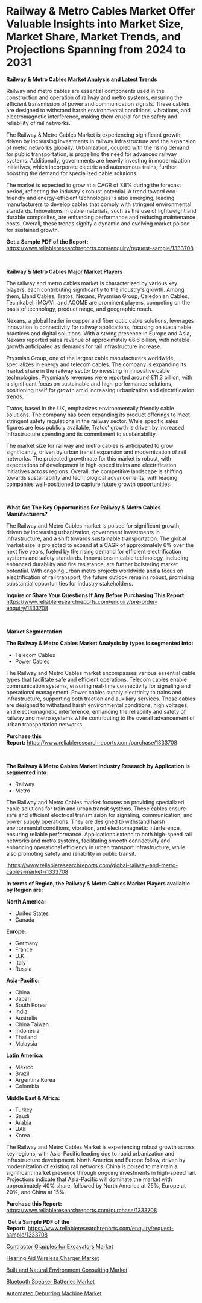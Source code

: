 <p><h1>Railway & Metro Cables Market Offer Valuable Insights into Market Size, Market Share, Market Trends, and Projections Spanning from 2024 to 2031</h1></p><p><strong>Railway & Metro Cables Market Analysis and Latest Trends</strong></p>
<p><p>Railway and metro cables are essential components used in the construction and operation of railway and metro systems, ensuring the efficient transmission of power and communication signals. These cables are designed to withstand harsh environmental conditions, vibrations, and electromagnetic interference, making them crucial for the safety and reliability of rail networks.</p><p>The Railway & Metro Cables Market is experiencing significant growth, driven by increasing investments in railway infrastructure and the expansion of metro networks globally. Urbanization, coupled with the rising demand for public transportation, is propelling the need for advanced railway systems. Additionally, governments are heavily investing in modernization initiatives, which incorporate electric and autonomous trains, further boosting the demand for specialized cable solutions.</p><p>The market is expected to grow at a CAGR of 7.8% during the forecast period, reflecting the industry's robust potential. A trend toward eco-friendly and energy-efficient technologies is also emerging, leading manufacturers to develop cables that comply with stringent environmental standards. Innovations in cable materials, such as the use of lightweight and durable composites, are enhancing performance and reducing maintenance costs. Overall, these trends signify a dynamic and evolving market poised for sustained growth.</p></p>
<p><strong>Get a Sample PDF of the Report:&nbsp;</strong> <a href="https://www.reliableresearchreports.com/enquiry/request-sample/1333708?utm_campaign=32&utm_medium=2&utm_source=Github&utm_content=ia&utm_term=16122024&utm_id=railway-metro-cables">https://www.reliableresearchreports.com/enquiry/request-sample/1333708</a></p>
<p>&nbsp;</p>
<p><strong>Railway & Metro Cables Major Market Players</strong></p>
<p><p>The railway and metro cables market is characterized by various key players, each contributing significantly to the industry's growth. Among them, Eland Cables, Tratos, Nexans, Prysmian Group, Caledonian Cables, Tecnikabel, IMCAVI, and ACOME are prominent players, competing on the basis of technology, product range, and geographic reach.</p><p>Nexans, a global leader in copper and fiber optic cable solutions, leverages innovation in connectivity for railway applications, focusing on sustainable practices and digital solutions. With a strong presence in Europe and Asia, Nexans reported sales revenue of approximately €6.6 billion, with notable growth anticipated as demands for rail infrastructure increase.</p><p>Prysmian Group, one of the largest cable manufacturers worldwide, specializes in energy and telecom cables. The company is expanding its market share in the railway sector by investing in innovative cable technologies. Prysmian's revenues were reported around €11.3 billion, with a significant focus on sustainable and high-performance solutions, positioning itself for growth amid increasing urbanization and electrification trends.</p><p>Tratos, based in the UK, emphasizes environmentally friendly cable solutions. The company has been expanding its product offerings to meet stringent safety regulations in the railway sector. While specific sales figures are less publicly available, Tratos' growth is driven by increased infrastructure spending and its commitment to sustainability.</p><p>The market size for railway and metro cables is anticipated to grow significantly, driven by urban transit expansion and modernization of rail networks. The projected growth rate for this market is robust, with expectations of development in high-speed trains and electrification initiatives across regions. Overall, the competitive landscape is shifting towards sustainability and technological advancements, with leading companies well-positioned to capture future growth opportunities.</p></p>
<p>&nbsp;</p>
<p><strong>What Are The Key Opportunities For Railway & Metro Cables Manufacturers?</strong></p>
<p><p>The Railway and Metro Cables market is poised for significant growth, driven by increasing urbanization, government investments in infrastructure, and a shift towards sustainable transportation. The global market size is projected to expand at a CAGR of approximately 6% over the next five years, fueled by the rising demand for efficient electrification systems and safety standards. Innovations in cable technology, including enhanced durability and fire resistance, are further bolstering market potential. With ongoing urban metro projects worldwide and a focus on electrification of rail transport, the future outlook remains robust, promising substantial opportunities for industry stakeholders.</p></p>
<p><strong>Inquire or Share Your Questions If Any Before Purchasing This Report:</strong> <a href="https://www.reliableresearchreports.com/enquiry/pre-order-enquiry/1333708?utm_campaign=32&utm_medium=2&utm_source=Github&utm_content=ia&utm_term=16122024&utm_id=railway-metro-cables">https://www.reliableresearchreports.com/enquiry/pre-order-enquiry/1333708</a></p>
<p>&nbsp;</p>
<p><strong>Market Segmentation</strong></p>
<p><strong>The Railway & Metro Cables Market Analysis by types is segmented into:</strong></p>
<p><ul><li>Telecom Cables</li><li>Power Cables</li></ul></p>
<p><p>The Railway and Metro Cables market encompasses various essential cable types that facilitate safe and efficient operations. Telecom cables enable communication systems, ensuring real-time connectivity for signaling and operational management. Power cables supply electricity to trains and infrastructure, supporting both traction and auxiliary services. These cables are designed to withstand harsh environmental conditions, high voltages, and electromagnetic interference, enhancing the reliability and safety of railway and metro systems while contributing to the overall advancement of urban transportation networks.</p></p>
<p><strong>Purchase this Report:&nbsp;</strong><a href="https://www.reliableresearchreports.com/purchase/1333708?utm_campaign=32&utm_medium=2&utm_source=Github&utm_content=ia&utm_term=16122024&utm_id=railway-metro-cables">https://www.reliableresearchreports.com/purchase/1333708</a></p>
<p>&nbsp;</p>
<p><strong>The Railway & Metro Cables Market Industry Research by Application is segmented into:</strong></p>
<p><ul><li>Railway</li><li>Metro</li></ul></p>
<p><p>The Railway and Metro Cables market focuses on providing specialized cable solutions for train and urban transit systems. These cables ensure safe and efficient electrical transmission for signaling, communication, and power supply operations. They are designed to withstand harsh environmental conditions, vibration, and electromagnetic interference, ensuring reliable performance. Applications extend to both high-speed rail networks and metro systems, facilitating smooth connectivity and enhancing operational efficiency in urban transport infrastructure, while also promoting safety and reliability in public transit.</p></p>
<p><a href="https://www.reliableresearchreports.com/global-railway-and-metro-cables-market-r1333708?utm_campaign=32&utm_medium=2&utm_source=Github&utm_content=ia&utm_term=16122024&utm_id=railway-metro-cables">&nbsp;https://www.reliableresearchreports.com/global-railway-and-metro-cables-market-r1333708</a></p>
<p><strong>In terms of Region, the Railway & Metro Cables Market Players available by Region are:</strong></p>
<p>
    <p> <strong> North America: </strong>
        <ul>
            <li>United States</li>
            <li>Canada</li>
        </ul>
        </p> 
    <p> <strong> Europe: </strong>
        <ul>
            <li>Germany</li>
            <li>France</li>
            <li>U.K.</li>
            <li>Italy</li>
            <li>Russia</li>
        </ul>
        </p> 
    <p> <strong> Asia-Pacific: </strong>
        <ul>
            <li>China</li>
            <li>Japan</li>
            <li>South Korea</li>
            <li>India</li>
            <li>Australia</li>
            <li>China Taiwan</li>
            <li>Indonesia</li>
            <li>Thailand</li>
            <li>Malaysia</li>
        </ul>
        </p> 
    <p> <strong> Latin America: </strong>
        <ul>
            <li>Mexico</li>
            <li>Brazil</li>
            <li>Argentina Korea</li>
            <li>Colombia</li>
        </ul>
        </p> 
    <p> <strong> Middle East & Africa: </strong>
        <ul>
            <li>Turkey</li>
            <li>Saudi</li>
            <li>Arabia</li>
            <li>UAE</li>
            <li>Korea</li>
        </ul>
    </p>
    </p>
<p><p>The Railway and Metro Cables Market is experiencing robust growth across key regions, with Asia-Pacific leading due to rapid urbanization and infrastructure development. North America and Europe follow, driven by modernization of existing rail networks. China is poised to maintain a significant market presence through ongoing investments in high-speed rail. Projections indicate that Asia-Pacific will dominate the market with approximately 40% share, followed by North America at 25%, Europe at 20%, and China at 15%.</p></p>
<p><strong>Purchase this Report: </strong><a href="https://www.reliableresearchreports.com/purchase/1333708?utm_campaign=32&utm_medium=2&utm_source=Github&utm_content=ia&utm_term=16122024&utm_id=railway-metro-cables">https://www.reliableresearchreports.com/purchase/1333708</a></p>
<p>&nbsp;<strong>Get a Sample PDF of the Report:&nbsp;&nbsp;</strong><a href="https://www.reliableresearchreports.com/enquiry/request-sample/1333708?utm_campaign=32&utm_medium=2&utm_source=Github&utm_content=ia&utm_term=16122024&utm_id=railway-metro-cables">https://www.reliableresearchreports.com/enquiry/request-sample/1333708</a></p>
<p><strong></strong></p>
<p><p><a href="https://github.com/irfadac/Market-Research-Report-List-5/blob/main/contractor-grapples-for-excavators-market.md?utm_campaign=32&utm_medium=2&utm_source=Github&utm_content=ia&utm_term=16122024&utm_id=railway-metro-cables">Contractor Grapples for Excavators Market</a></p><p><a href="https://www.linkedin.com/pulse/how-new-trends-shaping-hearing-aid-wireless-charger-market-95-cagr-b7oie?utm_campaign=32&utm_medium=2&utm_source=Github&utm_content=ia&utm_term=16122024&utm_id=railway-metro-cables">Hearing Aid Wireless Charger Market</a></p><p><a href="https://github.com/gerdabatiskzv9/Market-Research-Report-List-1/blob/main/built-and-natural-environment-consulting-market.md?utm_campaign=32&utm_medium=2&utm_source=Github&utm_content=ia&utm_term=16122024&utm_id=railway-metro-cables">Built and Natural Environment Consulting Market</a></p><p><a href="https://www.linkedin.com/pulse/strategic-market-outlook-bluetooth-speaker-batteries-key-bniif?utm_campaign=32&utm_medium=2&utm_source=Github&utm_content=ia&utm_term=16122024&utm_id=railway-metro-cables">Bluetooth Speaker Batteries Market</a></p><p><a href="https://www.linkedin.com/pulse/positive-growth-trajectory-automated-deburring-machine-market-zo9ze?utm_campaign=32&utm_medium=2&utm_source=Github&utm_content=ia&utm_term=16122024&utm_id=railway-metro-cables">Automated Deburring Machine Market</a></p></p>